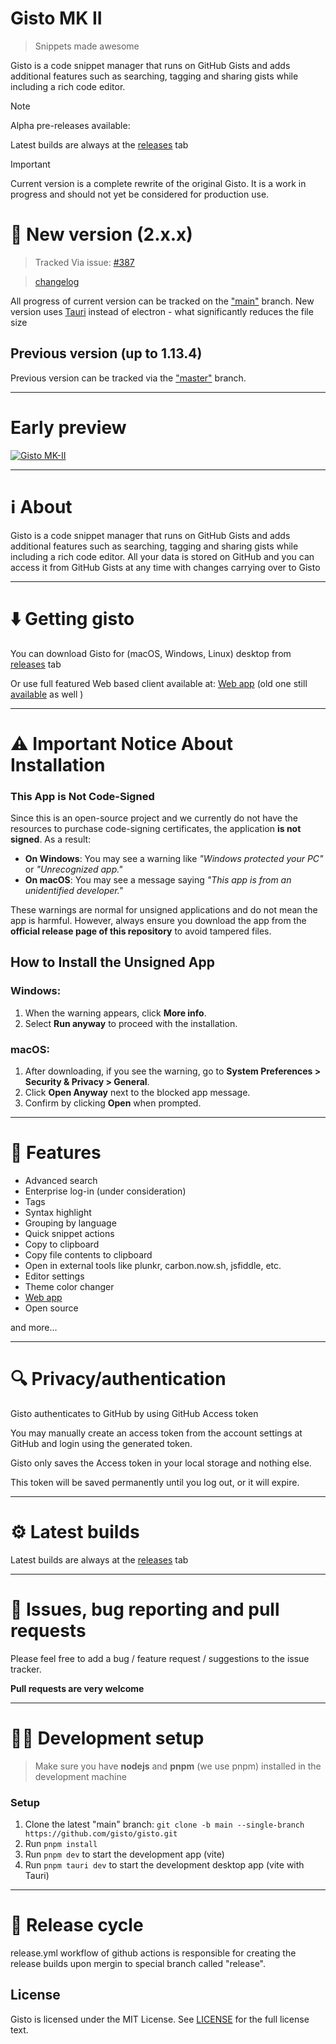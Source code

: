 # Gisto MK II

> Snippets made awesome

Gisto is a code snippet manager that runs on GitHub Gists and adds additional features such as searching, tagging and sharing gists while including a rich code editor.

> [!NOTE]
> Alpha pre-releases available:
>
> Latest builds are always at the [releases](https://github.com/Gisto/Gisto/releases) tab

> [!IMPORTANT]  
> Current version is a complete rewrite of the original Gisto. It is a work in progress and should not yet be considered for production use.

# 🍾 New version (2.x.x)

> Tracked Via issue: [#387](https://github.com/Gisto/Gisto/issues/387)

> [changelog](https://github.com/Gisto/Gisto/blob/main/CHANGELOG.md)

All progress of current version can be tracked on the ["main"](https://github.com/Gisto/Gisto/tree/main) branch.
New version uses [Tauri](https://v2.tauri.app/) instead of electron - what significantly reduces the file size

## Previous version (up to 1.13.4)

Previous version can be tracked via the ["master"](https://github.com/Gisto/Gisto/tree/master) branch.

---

# Early preview

[![Gisto MK-II](https://img.youtube.com/vi/eJvADAZP2mg/0.jpg)](https://www.youtube.com/watch?v=eJvADAZP2mg 'Gisto MK-II')

---

# ℹ️ About

Gisto is a code snippet manager that runs on GitHub Gists and adds additional features such as searching, tagging and sharing gists while including a rich code editor. All your data is stored on GitHub and you can access it from GitHub Gists at any time with changes carrying over to Gisto

---

# ⬇️ Getting gisto

You can download Gisto for (macOS, Windows, Linux) desktop from [releases](https://github.com/Gisto/Gisto/releases) tab

Or use full featured Web based client available at: [Web app](https://gisto-web-app.netlify.app) (old one still [available](https://web-gistoapp.netlify.app) as well )

---

# ⚠️ Important Notice About Installation

### This App is Not Code-Signed

Since this is an open-source project and we currently do not have the resources to purchase code-signing certificates, the application **is not signed**. As a result:

- **On Windows**: You may see a warning like _"Windows protected your PC"_ or _"Unrecognized app."_
- **On macOS**: You may see a message saying _"This app is from an unidentified developer."_

These warnings are normal for unsigned applications and do not mean the app is harmful. However, always ensure you download the app from the **official release page of this repository** to avoid tampered files.

## How to Install the Unsigned App

### **Windows**:

1. When the warning appears, click **More info**.
2. Select **Run anyway** to proceed with the installation.

### **macOS**:

1. After downloading, if you see the warning, go to **System Preferences > Security & Privacy > General**.
2. Click **Open Anyway** next to the blocked app message.
3. Confirm by clicking **Open** when prompted.

---

# 🌱 Features

- Advanced search
- Enterprise log-in (under consideration)
- Tags
- Syntax highlight
- Grouping by language
- Quick snippet actions
- Copy to clipboard
- Copy file contents to clipboard
- Open in external tools like plunkr, carbon.now.sh, jsfiddle, etc.
- Editor settings
- Theme color changer
- [Web app](https://gisto-web-app.netlify.app)
- Open source

and more...

---

# 🔍 Privacy/authentication

Gisto authenticates to GitHub by using GitHub Access token

You may manually create an access token from the account settings at GitHub and login using the generated token.

Gisto only saves the Access token in your local storage and nothing else.

This token will be saved permanently until you log out, or it will expire.

---

# ⚙️ Latest builds

Latest builds are always at the [releases](https://github.com/Gisto/Gisto/releases) tab

---

# 🐞 Issues, bug reporting and pull requests

Please feel free to add a bug / feature request / suggestions to the issue tracker.

**Pull requests are very welcome**

---

# 👨‍💻 Development setup

> Make sure you have **nodejs** and **pnpm** (we use pnpm) installed in the development machine

### Setup

1. Clone the latest "main" branch: `git clone -b main --single-branch https://github.com/gisto/gisto.git`
2. Run `pnpm install`
3. Run `pnpm dev` to start the development app (vite)
4. Run `pnpm tauri dev` to start the development desktop app (vite with Tauri)

---

# 🚀 Release cycle

release.yml workflow of github actions is responsible for creating the release builds upon mergin to special branch called "release".

## License

Gisto is licensed under the MIT License. See [LICENSE](LICENSE) for the full license text.
